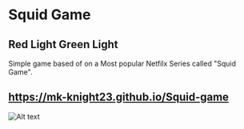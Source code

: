 # Squid Game
## Red Light Green Light

Simple game based of on a Most popular Netfilx Series called "Squid Game".

## https://mk-knight23.github.io/Squid-game


![Alt text](https://github.com/mk-knight23/Squid-game/blob/main/squid.png)

